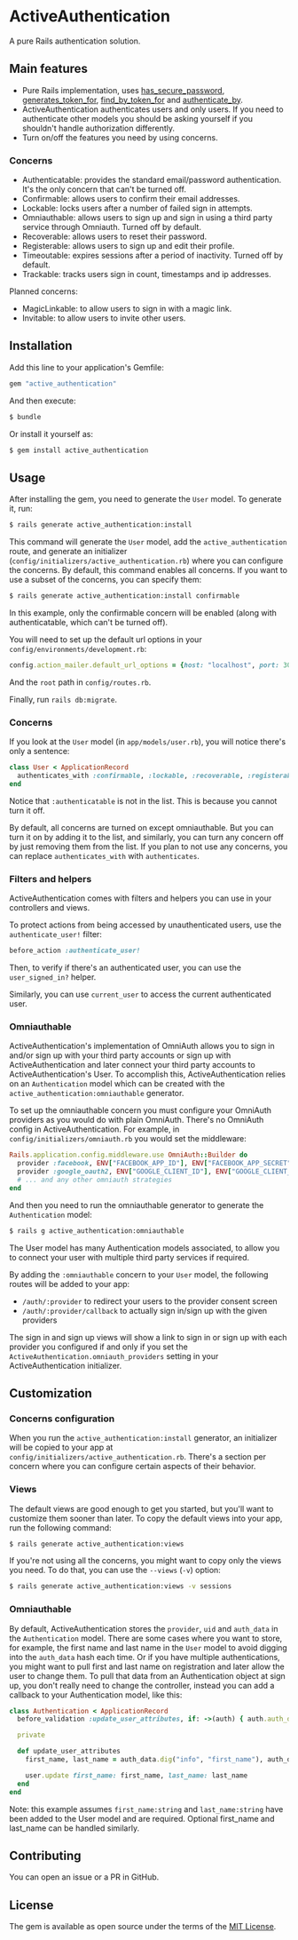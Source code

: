 # ActiveAuthentication

A pure Rails authentication solution.

## Main features

* Pure Rails implementation, uses [has_secure_password](https://api.rubyonrails.org/classes/ActiveModel/SecurePassword/ClassMethods.html#method-i-has_secure_password), [generates_token_for](https://api.rubyonrails.org/classes/ActiveRecord/TokenFor/ClassMethods.html#method-i-generates_token_for), [find_by_token_for](https://api.rubyonrails.org/classes/ActiveRecord/TokenFor/ClassMethods.html#method-i-find_by_token_for) and [authenticate_by](https://api.rubyonrails.org/classes/ActiveRecord/SecurePassword/ClassMethods.html#method-i-authenticate_by).
* ActiveAuthentication authenticates users and only users. If you need to authenticate other models you should be asking yourself if you shouldn't handle authorization differently.
* Turn on/off the features you need by using concerns.

### Concerns

* Authenticatable: provides the standard email/password authentication. It's the only concern that can't be turned off.
* Confirmable: allows users to confirm their email addresses.
* Lockable: locks users after a number of failed sign in attempts.
* Omniauthable: allows users to sign up and sign in using a third party service through Omniauth. Turned off by default.
* Recoverable: allows users to reset their password.
* Registerable: allows users to sign up and edit their profile.
* Timeoutable: expires sessions after a period of inactivity. Turned off by default.
* Trackable: tracks users sign in count, timestamps and ip addresses.

Planned concerns:

* MagicLinkable: to allow users to sign in with a magic link.
* Invitable: to allow users to invite other users.

## Installation

Add this line to your application's Gemfile:

```ruby
gem "active_authentication"
```

And then execute:

```bash
$ bundle
```

Or install it yourself as:

```bash
$ gem install active_authentication
```

## Usage

After installing the gem, you need to generate the `User` model. To generate it, run:

```bash
$ rails generate active_authentication:install
```

This command will generate the `User` model, add the `active_authentication` route, and generate an initializer (`config/initializers/active_authentication.rb`) where you can configure the concerns. By default, this command enables all concerns. If you want to use a subset of the concerns, you can specify them:

```bash
$ rails generate active_authentication:install confirmable
```

In this example, only the confirmable concern will be enabled (along with authenticatable, which can't be turned off).

You will need to set up the default url options in your `config/environments/development.rb`:

```ruby
config.action_mailer.default_url_options = {host: "localhost", port: 3000}
```

And the `root` path in `config/routes.rb`.

Finally, run `rails db:migrate`.

### Concerns

If you look at the `User` model (in `app/models/user.rb`), you will notice there's only a sentence:

```ruby
class User < ApplicationRecord
  authenticates_with :confirmable, :lockable, :recoverable, :registerable, :timeoutable, :trackable
end
```

Notice that `:authenticatable` is not in the list. This is because you cannot turn it off.

By default, all concerns are turned on except omniauthable. But you can turn it on by adding it to the list, and similarly, you can turn any concern off by just removing them from the list. If you plan to not use any concerns, you can replace `authenticates_with` with `authenticates`.

### Filters and helpers

ActiveAuthentication comes with filters and helpers you can use in your controllers and views.

To protect actions from being accessed by unauthenticated users, use the `authenticate_user!` filter:

```ruby
before_action :authenticate_user!
```

Then, to verify if there's an authenticated user, you can use the `user_signed_in?` helper.

Similarly, you can use `current_user` to access the current authenticated user.

### Omniauthable

ActiveAuthentication's implementation of OmniAuth allows you to sign in and/or sign up with your third party accounts or sign up with ActiveAuthentication and later connect your third party accounts to ActiveAuthentication's User. To accomplish this, ActiveAuthentication relies on an `Authentication` model which can be created with the `active_authentication:omniauthable` generator.

To set up the omniauthable concern you must configure your OmniAuth providers as you would do with plain OmniAuth. There's no OmniAuth config in ActiveAuthentication. For example, in `config/initializers/omniauth.rb` you would set the middleware:

```ruby
Rails.application.config.middleware.use OmniAuth::Builder do
  provider :facebook, ENV["FACEBOOK_APP_ID"], ENV["FACEBOOK_APP_SECRET"]
  provider :google_oauth2, ENV["GOOGLE_CLIENT_ID"], ENV["GOOGLE_CLIENT_SECRET"]
  # ... and any other omniauth strategies
end
```

And then you need to run the omniauthable generator to generate the `Authentication` model:

```bash
$ rails g active_authentication:omniauthable
```

The User model has many Authentication models associated, to allow you to connect your user with multiple third party services if required.

By adding the `:omniauthable` concern to your `User` model, the following routes will be added to your app:

* `/auth/:provider` to redirect your users to the provider consent screen
* `/auth/:provider/callback` to actually sign in/sign up with the given providers

The sign in and sign up views will show a link to sign in or sign up with each provider you configured if and only if you set the `ActiveAuthentication.omniauth_providers` setting in your ActiveAuthentication initializer.

## Customization

### Concerns configuration

When you run the `active_authentication:install` generator, an initializer will be copied to your app at `config/initializers/active_authentication.rb`. There's a section per concern where you can configure certain aspects of their behavior.

### Views

The default views are good enough to get you started, but you'll want to customize them sooner than later. To copy the default views into your app, run the following command:

```bash
$ rails generate active_authentication:views
```

If you're not using all the concerns, you might want to copy only the views you need. To do that, you can use the `--views` (`-v`) option:

```bash
$ rails generate active_authentication:views -v sessions
```

### Omniauthable

By default, ActiveAuthentication stores the `provider`, `uid` and `auth_data` in the `Authentication` model. There are some cases where you want to store, for example, the first name and last name in the `User` model to avoid digging into the `auth_data` hash each time. Or if you have multiple authentications, you might want to pull first and last name on registration and later allow the user to change them. To pull that data from an Authentication object at sign up, you don't really need to change the controller, instead you can add a callback to your Authentication model, like this:

```ruby
class Authentication < ApplicationRecord
  before_validation :update_user_attributes, if: ->(auth) { auth.auth_data.present? && auth.user.present? }

  private

  def update_user_attributes
    first_name, last_name = auth_data.dig("info", "first_name"), auth_data.dig("info", "last_name")

    user.update first_name: first_name, last_name: last_name
  end
end
```

Note: this example assumes `first_name:string` and `last_name:string` have been added to the User model and are required. Optional first_name and last_name can be handled similarly.

## Contributing

You can open an issue or a PR in GitHub.

## License

The gem is available as open source under the terms of the [MIT License](https://opensource.org/licenses/MIT).
